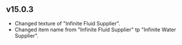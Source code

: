 ## v15.0.3
- Changed texture of "Infinite Fluid Supplier".
- Changed item name from "Infinite Fluid Supplier" tp "Infinite Water Supplier".